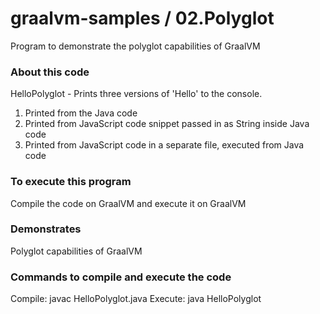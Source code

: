 # graalvm-samples / 02.Polyglot
Program to demonstrate the polyglot capabilities of GraalVM

### About this code
HelloPolyglot - Prints three versions of 'Hello' to the console. 
1. Printed from the Java code
2. Printed from JavaScript code snippet passed in as String inside Java code
3. Printed from JavaScript code in a separate file, executed from Java code

### To execute this program
Compile the code on GraalVM and execute it on GraalVM  

### Demonstrates
Polyglot capabilities of GraalVM

### Commands to compile and execute the code
Compile: javac HelloPolyglot.java
Execute: java HelloPolyglot
